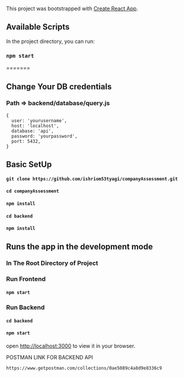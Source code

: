 
This project was bootstrapped with [Create React App](https://github.com/facebook/create-react-app).

## Available Scripts

In the project directory, you can run:

### `npm start`

=======
## Change Your DB credentials 
### Path => backend/database/query.js
```
{
  user: 'yourusername',
  host: 'localhost',
  database: 'api',
  password: 'yourpassword',
  port: 5432,
}

```
## Basic SetUp

#### ```git clone https://github.com/ishriom53tyagi/companyAssessment.git```

#### ```cd companyAssessment```

#### ```npm install```

#### ```cd backend```

#### ```npm install```

## Runs the app in the development mode
### In The Root Directory of Project

### Run Frontend
#### ```npm start```

### Run Backend
#### ```cd backend ```
#### ```npm start ```

open [http://localhost:3000](http://localhost:3000) to view it in your browser.

POSTMAN LINK FOR BACKEND API

```https://www.getpostman.com/collections/0ae5089c4a8d9e8336c9```
